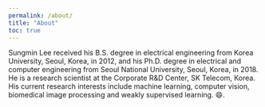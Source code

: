 ```yaml
---
permalink: /about/
title: "About"
toc: true
---
```


Sungmin Lee received his B.S. degree in electrical engineering from Korea University, Seoul, Korea, in 2012, and his Ph.D. degree in electrical and computer engineering from Seoul National University, Seoul, Korea, in 2018. He is a research scientist at the Corporate R&D Center, SK Telecom, Korea. His current research interests include machine learning, computer vision, biomedical image processing and weakly supervised learning. :smile:.